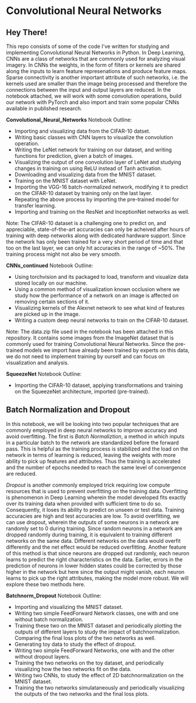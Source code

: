 # Convolutional Neural Networks

## Hey There!

This repo consists of some of the code I've written for studying and implementing Convolutional Neural Networks in Python. In Deep Learning, CNNs are a class of networks that are commonly used for analyzing visual imagery. In CNNs the weights, in the form of filters or kernels are shared along the inputs to learn feature represenations and produce feature maps. Sparse connectivity is another important attribute of such networks, i.e. the kernels used are smaller than the image being processed and therefore the connections between the input and output layers are reduced. In the notebook attached, we will work with some convolution operations, build our network with PyTorch and also import and train some popular CNNs available in published research.


**Convolutional_Neural_Networks** Notebook Outline:
- Importing and visualizing data from the CIFAR-10 datset.
- Writing basic classes with CNN layers to visualize the convolution operation.
- Writing the LeNet network for training on our dataset, and writing functions for prediction, given a batch of images.
- Visualizing the output of one convolution layer of LeNet and studying changes in training on using ReLU instead of Tanh activation.
- Downloading and visualizing data from the MNIST dataset.
- Training on the MNIST dataset with LeNet.
- Importing the VGG-16 batch-normalized network, modifying it to predict on the CIFAR-10 dataset by training only on the last layer.
- Repeating the above process by importing the pre-trained model for transfer learning.
- Importing and training on the ResNet and InceptionNet networks as well.

Note: The CIFAR-10 dataset is a challenging one to predict on, and appreciable, state-of-the-art accuracies can only be acheived after hours of training with deep networks along with dedicated hardware support. Since the network has only been trained for a very short period of time and that too on the last layer, we can only hit accuracies in the range of ~50%. The training process might not also be very smooth.

**CNNs_continued** Notebook Outline:
- Using torchvision and its packaged to load, transform and visualize data stored locally on our machine.
- Using a common method of visualization known occlusion where we study how the performance of a network on an image is affected on removing certain sections of it.
- Visualizing kernels of the Alexnet network to see what kind of features are picked up in the image.
- Writing a custom deep neural networks to train on the CIFAR-10 dataset.

Note: The data.zip file used in the notebook has been attached in this repository. It contains some images from the ImageNet dataset that is commonly used for training Convolutional Neural Networks. Since the pre-trained models we import have already been trained by experts on this data, we do not need to implement training by ourself and can focus on visualization and analysis.

**SqueezeNet** Notebook Outline:
- Importing the CIFAR-10 dataset, applying transformations and training on the SqueezeNet architecture, imported (pre-trained).


## Batch Normalization and Dropout

In this notebook, we will be looking into two popular techniques that are commonly employed in deep neural networks to improve accuracy and avoid overfitting. The first is _Batch Normaliztion_, a method in which inputs in a particular batch to the network are standardized before the forward pass. This is helpful as the training process is stabilized and the load on the network in terms of learning is reduced, leaving the weights with more ability to pick up features and attributes. Thus the training is accelerated and the number of epochs needed to reach the same level of convergence are reduced.

_Dropout_ is another commonly employed trick requiring low compute resources that is used to prevent overfitting on the training data. Overfitting is phenomenon in Deep Learning wherein the model developed fits exactly over its training data when provided with sufficient time to do so. Consequently, it loses its ability to predict on unseen or test data. Training accuracies are high and test accuracies are low. To avoid overfitting, we can use dropout, wherein the outputs of some neurons in a network are randomly set to 0 during training. Since random neurons in a network are dropped randomly during training, it is equivalent to training different networks on the same data. Different networks on the data would overfit differently and the net effect would be reduced overfitting. Another feature of this method is that since neurons are dropped out randomly, each neuron learns to predict the right characteristics on the data. Earlier, errors in the prediction of neurons in lower hidden states could be corrected by those higher in the network but here since the output might vanish, each neuron learns to pick up the right attributes, making the model more robust. We will explore these two methods here.

**Batchnorm_Dropout** Notebook Outline:
- Importing and visualizing the MNIST dataset.
- Writing two simple FeedForward Network classes, one with and one without batch normalization.
- Training these two on the MNIST dataset and periodically plotting the outputs of different layers to study the impact of batchnormalization. Comparing the final loss plots of the two networks as well.
- Generating toy data to study the effect of dropout.
- Writing two simple FeedForward Networks, one with and the other without dropout layers.
- Training the two networks on the toy dataset, and periodically visualizing how the two networks fit on the data.
- Writing two CNNs, to study the effect of 2D batchnormalization on the MNIST dataset.
- Training the two networks simulataneously and periodically visualizing the outputs of the two networks and the final loss plots. 
